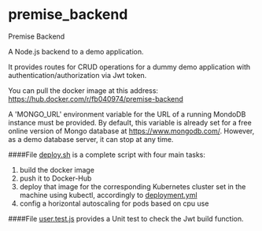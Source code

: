 # premise_backend
Premise Backend

A Node.js backend to a demo application.

It provides routes for CRUD operations for a dummy demo application with authentication/authorization via Jwt token.

You can pull the docker image at this address: https://hub.docker.com/r/fb040974/premise-backend

A 'MONGO_URL' environment variable for the URL of a running MondoDB  instance must be provided. By default, this variable is already set for a free online version of Mongo database at https://www.mongodb.com/. However, as a demo database server, it can stop at any time.

####File [deploy.sh](deploy.sh) is a complete script with four main tasks:
1. build the docker image
2. push it to Docker-Hub
3. deploy that image for the corresponding Kubernetes cluster set in the machine using kubectl, accordingly to
[deployment.yml](deployment.yml) 
4. config a horizontal autoscaling for pods based on cpu use

####File [user.test.js](./tests/unit/model/user.test.js) provides a Unit test to check the Jwt build function.



